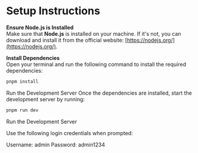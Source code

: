 # Setup Instructions

**Ensure Node.js is Installed**  
   Make sure that **Node.js** is installed on your machine. If it's not, you can download and install it from the official website: [https://nodejs.org/](https://nodejs.org/).

**Install Dependencies**  
   Open your terminal and run the following command to install the required dependencies:

   ```bash
   pnpm install
   ```

Run the Development Server
Once the dependencies are installed, start the development server by running:

  ```bash
  pnpm run dev
  ```

Run the Development Server

Use the following login credentials when prompted:

Username: admin
Password: admin1234
